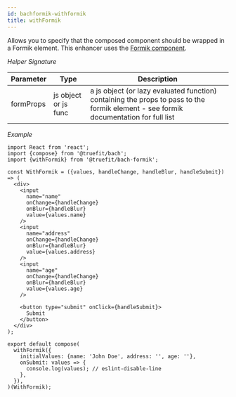 ```yaml
---
id: bachformik-withformik
title: withFormik
---
```


Allows you to specify that the composed component should be wrapped in a Formik element. This enhancer uses the [Formik component](https://jaredpalmer.com/formik/docs/api/formik).

_Helper Signature_

| Parameter | Type                 | Description                                                                                                                          |
| --------- | -------------------- | ------------------------------------------------------------------------------------------------------------------------------------ |
| formProps | js object or js func | a js object (or lazy evaluated function) containing the props to pass to the formik element - see formik documentation for full list |

_Example_

```
import React from 'react';
import {compose} from '@truefit/bach';
import {withFormik} from '@truefit/bach-formik';

const WithFormik = ({values, handleChange, handleBlur, handleSubmit}) => (
  <div>
    <input
      name="name"
      onChange={handleChange}
      onBlur={handleBlur}
      value={values.name}
    />
    <input
      name="address"
      onChange={handleChange}
      onBlur={handleBlur}
      value={values.address}
    />
    <input
      name="age"
      onChange={handleChange}
      onBlur={handleBlur}
      value={values.age}
    />

    <button type="submit" onClick={handleSubmit}>
      Submit
    </button>
  </div>
);

export default compose(
  withFormik({
    initialValues: {name: 'John Doe', address: '', age: ''},
    onSubmit: values => {
      console.log(values); // eslint-disable-line
    },
  }),
)(WithFormik);
```
